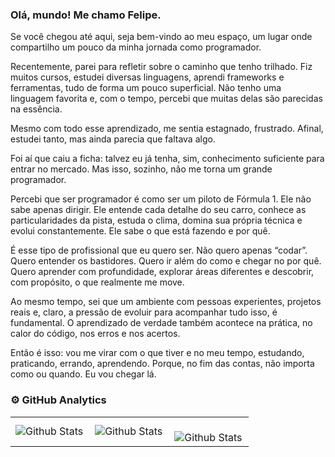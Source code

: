 
### Olá, mundo! Me chamo Felipe.

Se você chegou até aqui, seja bem-vindo ao meu espaço, um lugar onde compartilho um pouco da minha jornada como programador.

Recentemente, parei para refletir sobre o caminho que tenho trilhado. Fiz muitos cursos, estudei diversas linguagens, aprendi frameworks e ferramentas, tudo de forma um pouco superficial. Não tenho uma linguagem favorita e, com o tempo, percebi que muitas delas são parecidas na essência.

Mesmo com todo esse aprendizado, me sentia estagnado, frustrado. Afinal, estudei tanto, mas ainda parecia que faltava algo.

Foi aí que caiu a ficha: talvez eu já tenha, sim, conhecimento suficiente para entrar no mercado. Mas isso, sozinho, não me torna um grande programador.

Percebi que ser programador é como ser um piloto de Fórmula 1. Ele não sabe apenas dirigir. Ele entende cada detalhe do seu carro, conhece as particularidades da pista, estuda o clima, domina sua própria técnica e evolui constantemente. Ele sabe o que está fazendo e por quê.

É esse tipo de profissional que eu quero ser. Não quero apenas “codar”. Quero entender os bastidores. Quero ir além do como e chegar no por quê. Quero aprender com profundidade, explorar áreas diferentes e descobrir, com propósito, o que realmente me move.

Ao mesmo tempo, sei que um ambiente com pessoas experientes, projetos reais e, claro, a pressão de evoluir para acompanhar tudo isso, é fundamental. O aprendizado de verdade também acontece na prática, no calor do código, nos erros e nos acertos.

Então é isso: vou me virar com o que tiver e no meu tempo, estudando, praticando, errando, aprendendo. Porque, no fim das contas, não importa como ou quando. Eu vou chegar lá.

### ⚙️ GitHub Analytics

<table>
  <tr>
    <td>
      <img
        align="left"
        src="https://github-readme-stats.vercel.app/api?username=FelipePacheco2&theme=dark&hide_border=false&include_all_commits=true"
        alt="Github Stats"
      />
    </td>
    <td>
      <img
        align="left"
        src="https://github-readme-stats.vercel.app/api/top-langs/?username=FelipePacheco2&theme=dark&hide_border=false&include_all_commits=true&count_private=true&layout=compact"
        alt="Github Stats"
      />
    </td>
    <td>
      <br />
      <img
        align="left"
        src="https://github-readme-streak-stats.herokuapp.com/?user=FelipePacheco2&theme=dark&hide_border=false"
        alt="Github Stats"
      />
    </td>
  </tr>
</table>
